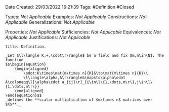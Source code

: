 <br />
<br />

Date Created: 29/03/2022 16:21:39
Tags: #Definition #Closed 

Types: _Not Applicable_
Examples: _Not Applicable_
Constructions: _Not Applicable_
Generalizations: _Not Applicable_

Properties: _Not Applicable_
Sufficiencies: _Not Applicable_
Equivalences: _Not Applicable_
Justifications: _Not Applicable_

``` ad-Definition
title: Definition.

_Let $\l\langle K,+,\cdot\r\rangle$ be a field and fix $m,n\in\N$. The function_
$$\begin{equation}
    \begin{aligned}
        \odot:K\times\mat{m\times n}{K}&\to\mat{m\times n}{K}\\
        \l\langle\alpha,A\r\rangle&\mapsto\alpha\odot A\coloneqq\l[\alpha\cdot a_{ij}\r]_{i\in\l\{1,\dots,m\r\},j\in\l\{1,\dots,n\r\}}
    \end{aligned}
\end{equation}$$
_defines the **scalar multiplication of $m\times n$ matrices over $K$**._

```
